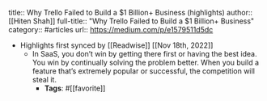 title:: Why Trello Failed to Build a $1 Billion+ Business (highlights)
author:: [[Hiten Shah]]
full-title:: "Why Trello Failed to Build a $1 Billion+ Business"
category:: #articles
url:: https://medium.com/p/e1579511d5dc

- Highlights first synced by [[Readwise]] [[Nov 18th, 2022]]
	- In SaaS, you don’t win by getting there first or having the best idea. You win by continually solving the problem better. When you build a feature that’s extremely popular or successful, the competition will steal it.
		- **Tags**: #[[favorite]]